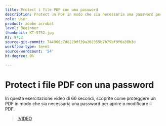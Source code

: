 ```yaml
---
title: Protect i file PDF con una password
description: Protect un PDF in modo che sia necessaria una password per aprire o modificare il PDF
role: User
product: adobe acrobat
level: Beginner
thumbnail: KT-9752.jpg
KT: 9752
source-git-commit: 744006c7d8229df39a202355b7b79bf9f6a38b3d
workflow-type: tm+mt
source-wordcount: '54'
ht-degree: 0%

---
```


# Protect i file PDF con una password

In questa esercitazione video di 60 secondi, scoprite come proteggere un PDF in modo che sia necessaria una password per aprire o modificare il PDF.

>[!VIDEO](https://video.tv.adobe.com/v/340075?hidetitle=true)
